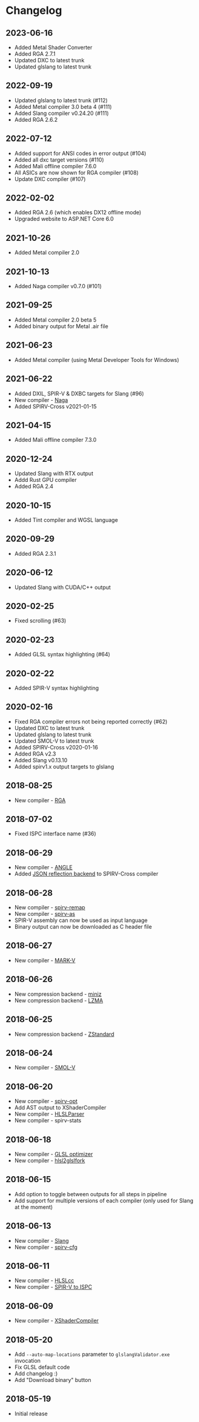 # Changelog

## 2023-06-16

* Added Metal Shader Converter
* Added RGA 2.7.1
* Updated DXC to latest trunk
* Updated glslang to latest trunk

## 2022-09-19

* Updated glslang to latest trunk (#112)
* Added Metal compiler 3.0 beta 4 (#111)
* Added Slang compiler v0.24.20 (#111)
* Added RGA 2.6.2

## 2022-07-12

* Added support for ANSI codes in error output (#104)
* Added all dxc target versions (#110)
* Added Mali offline compiler 7.6.0
* All ASICs are now shown for RGA compiler (#108)
* Update DXC compiler (#107)

## 2022-02-02

* Added RGA 2.6 (which enables DX12 offline mode)
* Upgraded website to ASP.NET Core 6.0

## 2021-10-26

* Added Metal compiler 2.0

## 2021-10-13

* Added Naga compiler v0.7.0 (#101)

## 2021-09-25

* Added Metal compiler 2.0 beta 5
* Added binary output for Metal .air file

## 2021-06-23

* Added Metal compiler (using Metal Developer Tools for Windows)

## 2021-06-22

* Added DXIL, SPIR-V & DXBC targets for Slang (#96)
* New compiler - [Naga](https://github.com/gfx-rs/naga)
* Added SPIRV-Cross v2021-01-15

## 2021-04-15

* Added Mali offline compiler 7.3.0

## 2020-12-24

* Updated Slang with RTX output
* Addd Rust GPU compiler
* Added RGA 2.4

## 2020-10-15

* Added Tint compiler and WGSL language

## 2020-09-29

* Added RGA 2.3.1

## 2020-06-12

* Updated Slang with CUDA/C++ output

## 2020-02-25

* Fixed scrolling (#63)

## 2020-02-23

* Added GLSL syntax highlighting (#64)

## 2020-02-22

* Added SPIR-V syntax highlighting

## 2020-02-16

* Fixed RGA compiler errors not being reported correctly (#62)
* Updated DXC to latest trunk
* Updated glslang to latest trunk
* Updated SMOL-V to latest trunk
* Added SPIRV-Cross v2020-01-16
* Added RGA v2.3
* Added Slang v0.13.10
* Added spirv1.x output targets to glslang

## 2018-08-25

* New compiler - [RGA](https://github.com/GPUOpen-Tools/RGA)

## 2018-07-02

* Fixed ISPC interface name (#36)

## 2018-06-29

* New compiler - [ANGLE](https://github.com/google/angle)
* Added [JSON reflection backend](https://github.com/KhronosGroup/SPIRV-Cross/issues/544) to SPIRV-Cross compiler

## 2018-06-28

* New compiler - [spirv-remap](https://github.com/KhronosGroup/glslang/blob/master/README-spirv-remap.txt)
* New compiler - [spirv-as](https://github.com/KhronosGroup/SPIRV-Tools#assembler-binary-parser-and-disassembler)
* SPIR-V assembly can now be used as input language
* Binary output can now be downloaded as C header file

## 2018-06-27

* New compiler - [MARK-V](https://github.com/KhronosGroup/SPIRV-Tools/blob/master/tools/comp/markv.cpp)

## 2018-06-26

* New compression backend - [miniz](https://github.com/richgel999/miniz)
* New compression backend - [LZMA](https://www.7-zip.org/sdk.html)

## 2018-06-25

* New compression backend - [ZStandard](http://zstd.net)

## 2018-06-24

* New compiler - [SMOL-V](https://github.com/aras-p/smol-v)

## 2018-06-20

* New compiler - [spirv-opt](https://github.com/KhronosGroup/SPIRV-Tools#optimizer-tool)
* Add AST output to XShaderCompiler
* New compiler - [HLSLParser](https://github.com/Thekla/hlslparser)
* New compiler - spirv-stats

## 2018-06-18

* New compiler - [GLSL optimizer](https://github.com/aras-p/glsl-optimizer)
* New compiler - [hlsl2glslfork](https://github.com/aras-p/hlsl2glslfork)

## 2018-06-15

* Add option to toggle between outputs for all steps in pipeline
* Add support for multiple versions of each compiler (only used for Slang at the moment)

## 2018-06-13

* New compiler - [Slang](https://github.com/shader-slang/slang)
* New compiler - [spirv-cfg](https://vulkan.lunarg.com/doc/view/1.0.39.1/windows/spirv_toolchain.html#user-content-spir-v-control-flow-visualization)

## 2018-06-11

* New compiler - [HLSLcc](https://github.com/Unity-Technologies/HLSLcc)
* New compiler - [SPIR-V to ISPC](https://github.com/GameTechDev/SPIRV-Cross)

## 2018-06-09

* New compiler - [XShaderCompiler](https://github.com/LukasBanana/XShaderCompiler)

## 2018-05-20

* Add `--auto-map-locations` parameter to `glslangValidator.exe` invocation
* Fix GLSL default code
* Add changelog :)
* Add "Download binary" button

## 2018-05-19

* Initial release
